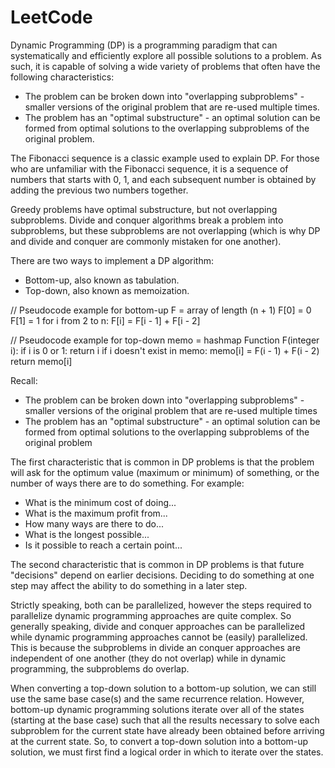 # LeetCode

Dynamic Programming (DP) is a programming paradigm that can systematically and efficiently explore all possible solutions to a problem. As such, it is capable of solving a wide variety of problems that often have the following characteristics:
- The problem can be broken down into "overlapping subproblems" - smaller versions of the original problem that are re-used multiple times.
- The problem has an "optimal substructure" - an optimal solution can be formed from optimal solutions to the overlapping subproblems of the original problem.

The Fibonacci sequence is a classic example used to explain DP. For those who are unfamiliar with the Fibonacci sequence, 
it is a sequence of numbers that starts with 0, 1, and each subsequent number is obtained by adding the previous two numbers together.

Greedy problems have optimal substructure, but not overlapping subproblems. 
Divide and conquer algorithms break a problem into subproblems, but these subproblems are not overlapping 
(which is why DP and divide and conquer are commonly mistaken for one another).

There are two ways to implement a DP algorithm:
- Bottom-up, also known as tabulation.
- Top-down, also known as memoization.

// Pseudocode example for bottom-up
F = array of length (n + 1)
F[0] = 0
F[1] = 1
for i from 2 to n:
    F[i] = F[i - 1] + F[i - 2]

// Pseudocode example for top-down
memo = hashmap
Function F(integer i):
    if i is 0 or 1: 
        return i
    if i doesn't exist in memo:
        memo[i] = F(i - 1) + F(i - 2)
    return memo[i]


Recall:
- The problem can be broken down into "overlapping subproblems" - smaller versions of the original problem that are re-used multiple times
- The problem has an "optimal substructure" - an optimal solution can be formed from optimal solutions to the overlapping subproblems of the original problem


The first characteristic that is common in DP problems is that the problem will ask for the optimum value (maximum or minimum) of something, or the number of ways there are to do something. For example:
- What is the minimum cost of doing...
- What is the maximum profit from...
- How many ways are there to do...
- What is the longest possible...
- Is it possible to reach a certain point...

The second characteristic that is common in DP problems is that future "decisions" depend on earlier decisions. Deciding to do something at one step may affect the ability to do something in a later step. 

Strictly speaking, both can be parallelized, however the steps required to parallelize dynamic programming approaches are quite complex. So generally speaking, divide and conquer approaches can be parallelized while dynamic programming approaches cannot be (easily) parallelized. This is because the subproblems in divide an conquer approaches are independent of one another (they do not overlap) while in dynamic programming, the subproblems do overlap.

When converting a top-down solution to a bottom-up solution, we can still use the same base case(s) and the same recurrence relation. However, bottom-up dynamic programming solutions iterate over all of the states (starting at the base case) such that all the results necessary to solve each subproblem for the current state have already been obtained before arriving at the current state. So, to convert a top-down solution into a bottom-up solution, we must first find a logical order in which to iterate over the states.


